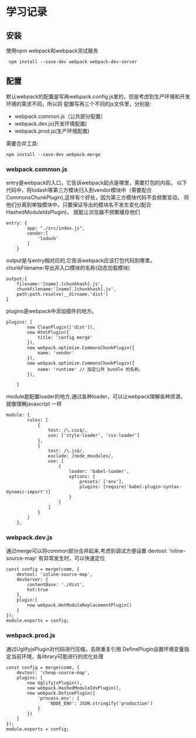 # 学习记录

## 安装

使用npm webpack和webpack测试服务

     npm install --save-dev webpack webpack-dev-server

## 配置

默认webpack的配置是写再webpack.config.js里的，但是考虑到生产环境和开发环境的需求不同，所以将
配置写再三个不同的js文件里，分别是:

- webpack.common.js（公共部分配置）
- webpack.dev.js(开发环境配置)
- webpack.prod.js(生产环境配置)

需要合并工具:

    npm install --save-dev webpack-merge

### webpack.common.js

entry是webpack的入口，它告诉webpack起点是哪里，需要打包的内容。
以下代码中，将lodash等第三方模块归入到vendor模块中（需要配合
CommonsChunkPlugin),这样有个好处，因为第三方模块代码不会频繁变动，
将他们分离到单独模块中，只要保证导出的模块名不发生变化(配合HashedModuleIdsPlugin)，
就能让浏览器不频繁缓存他们

    entry: {
            app: "./src/index.js",
            vendor:[
                'lodash'
            ]
        }

output是与entry相对应的,它告诉webpack应该打包代码到哪里。
chunkFilename:导出非入口模块的名称(动态加载模块)

    output:{
        filename:'[name].[chunkhash].js',
        chunkFilename:'[name].[chunkhash].js',
        path:path.resolve(__dirname,'dist')
    }

plugins是webpack中添加插件的地方。

    plugins: [
            new CleanPlugin(['dist']),
            new HtmlPlugin({
                title: 'config merge'
            }),
            new webpack.optimize.CommonsChunkPlugin({
                name: 'vendor'
            }),
            new webpack.optimize.CommonsChunkPlugin({
                name: 'runtime' // 指定公共 bundle 的名称。
            }),

        ]

module是配置loader的地方,通过各种loader，可以让webpack理解各种资源，就像理解javascript
一样

    module: {
            rules: [
                {
                    test: /\.css$/,
                    use: ['style-loader', 'css-loader']
                },
                {
                    test: /\.js$/,
                    exclude: /node_moudules/,
                    use: [
                        {
                            loader: 'babel-loader',
                            options: {
                                presets: ['env'],
                                plugins: [require('babel-plugin-syntax-dynamic-import')]
                            }
                        }
                    ]
                }
            ]
        },

### webpack.dev.js

通过merge可以将common部分合并起来,考虑到调试方便设置 devtool: 'inline-source-map'
有异常发生时，可以快速定位

    const config = merge(comm, {
        devtool: 'inline-source-map',
        devServer: {
            contentBase: './dist',
            hot:true
        },
        plugin:[
            new webpack.HotModuleReplacementPlugin()
        ]
    });
    module.exports = config;


### webpack.prod.js

通过UglifyjsPlugin对代码进行压缩，去除重复引用
DefinePlugin设置环境变量指定当前环境，各library可能进行的优化处理

    const config = merge(comm, {
        devtool: 'cheap-source-map',
        plugins: [
            new UglifyjsPlugin(),
            new webpack.HashedModuleIdsPlugin(),
            new webpack.DefinePlugin({
                'process.env': {
                    'NODE_ENV': JSON.stringify('production')
                }
            })
        ]
    });
    module.exports = config;





